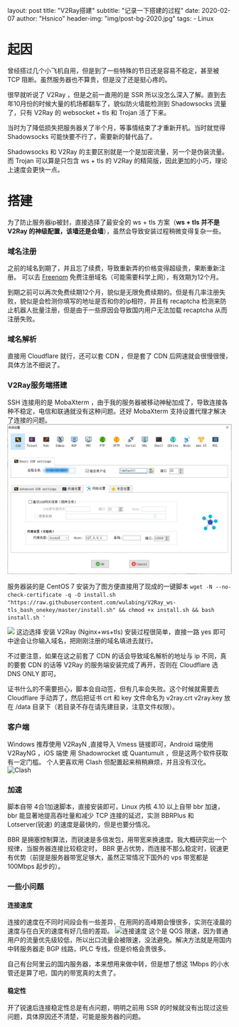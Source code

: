 layout:     post
title:      "V2Ray搭建"
subtitle:   "记录一下搭建的过程"
date:       2020-02-07
author:     "Hsnico"
header-img: "img/post-bg-2020.jpg"
tags:
    - Linux

# 起因

曾经搭过几个小飞机自用，但是到了一些特殊的节日还是容易不稳定，甚至被 TCP 阻断。虽然服务器也不算贵，但是没了还是挺心疼的。

很早就听说了 V2Ray ，但是之前一直用的是 SSR 所以没怎么深入了解。直到去年10月份的时候大量的机场都翻车了，貌似防火墙能检测到 Shadowsocks 流量了，只有 V2Ray 的 websocket + tls 和 Trojan 活了下来。

当时为了降低损失把服务器关了半个月，等事情结束了才重新开机。当时就觉得 Shadowsocks 可能快要不行了，需要新的替代品了。

Shadowsocks 和 V2Ray 的主要区别就是一个是加密流量，另一个是伪装流量。而 Trojan 可以算是只包含 ws + tls 的 V2Ray 的精简版，因此更加的小巧，理论上速度会更快一点。

# 搭建
为了防止服务器ip被封，直接选择了最安全的 ws + tls 方案（**ws + tls 并不是 V2Ray 的神级配置，该墙还是会墙**），虽然会导致安装过程稍微变得复杂一些。

### 域名注册

之前的域名到期了，并且忘了续费，导致重新弄的价格变得超级贵，果断重新注册。
可以去 [Freenom][fn] 免费注册域名（可能需要科学上网），有效期为12个月。

到期之前可以再次免费续期12个月，貌似是无限免费续期的。但是有几率注册失败，貌似是会检测你填写的地址是否和你的ip相符，并且有 recaptcha 检测来防止机器人批量注册，但是由于一些原因会导致国内用户无法加载 recaptcha 从而注册失败。

### 域名解析

直接用 Cloudflare 就行，还可以套 CDN ，但是套了 CDN 后网速就会很慢很慢，具体方法不细说了。

### V2Ray服务端搭建

SSH 连接用的是 MobaXterm ，由于我的服务器被移动神秘加成了，导致连接各种不稳定，电信和联通就没有这种问题。还好 MobaXterm 支持设置代理才解决了连接的问题。
![Socks5代理](../img/posts/20200207/000537.jpg)

服务器装的是 CentOS 7
安装为了图方便直接用了现成的一键脚本
```wget -N --no-check-certificate -q -O install.sh "https://raw.githubusercontent.com/wulabing/V2Ray_ws-tls_bash_onekey/master/install.sh" && chmod +x install.sh && bash install.sh '```

![](../img/posts/20200207/003210.jpg)
这边选择 安装 V2Ray (Nginx+ws+tls)
安装过程很简单，直接一路 yes 即可
中途会让你输入域名，把刚刚注册的域名填进去就行。

不过要注意，如果在这之前套了 CDN 的话会导致域名解析的地址与 ip 不同，真的要套 CDN 的话等 V2Ray 的服务端安装完成了再开，否则在 Cloudflare 选 DNS ONLY 即可。

证书什么的不需要担心，脚本会自动签，但有几率会失败。这个时候就需要去 Cloudflare 手动弄了，然后把证书 crt 和 key 文件命名为 v2ray.crt v2ray.key 放在 /data 目录下（若目录不存在请先建目录，注意文件权限）。

### 客户端
Windows 推荐使用 V2RayN ,直接导入 Vmess 链接即可，Android 端使用 V2RayNG ，iOS 端使 用 Shadowrocket 或 Quantumult ，但是这两个软件获取有一定门槛。
个人更喜欢用 Clash 但配置起来稍稍麻烦，并且没有汉化。
![Clash](../img/posts/20200207/015959.jpg)


### 加速
脚本自带 4合1加速脚本，直接安装即可，Linux 内核 4.10 以上自带 bbr 加速，bbr 能显著地提高吞吐量和减少 TCP 连接的延迟，实测 BBRPlus 和 Lotserver(锐速) 的速度是最快的，但是也要分情况。

 BBR 是拥塞控制算法，而锐速是多倍发包，用带宽来换速度。我大概研究出一个规律，当服务器连接比较稳定时， BBR 更占优势，而连接不那么稳定时，锐速更有优势（前提是服务器带宽足够大，虽然正常情况下国外的 vps 带宽都是 100Mbps 起步的）。

### 一些小问题
#### 连接速度
连接的速度在不同时间段会有一些差异，在用网的高峰期会慢很多，实测在凌晨的速度与在白天的速度有好几倍的差距。
![连接速度](../img/posts/20200207/020416.jpg)
这个是 QOS 限速，因为普通用户的流量优先级较低，所以出口流量会被限速，没法避免。解决方法就是用国内中转服务器走 BGP 线路，IPLC 专线，但是价格会贵很多。

自己有台阿里云的国内服务器，本来想用来做中转，但是想了想这 1Mbps 的小水管还是算了吧，国内的带宽真的太贵了。

#### 稳定性
开了锐速后连接稳定性总是有点问题，明明之前用 SSR 的时候就没有出现过这些问题，具体原因还不清楚，可能是服务器的问题。


  [fn]:https://freenom.com/zh/index.html/